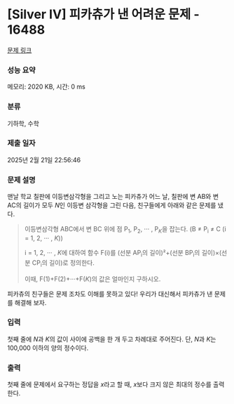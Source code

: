 # [Silver IV] 피카츄가 낸 어려운 문제 - 16488 

[문제 링크](https://www.acmicpc.net/problem/16488) 

### 성능 요약

메모리: 2020 KB, 시간: 0 ms

### 분류

기하학, 수학

### 제출 일자

2025년 2월 21일 22:56:46

### 문제 설명

<p>맨날 학교 칠판에 이등변삼각형을 그리고 노는 피카츄가 어느 날, 칠판에 변 AB와 변 AC의 길이가 모두 <em>N</em>인 이등변 삼각형을 그린 다음, 친구들에게 아래와 같은 문제를 냈다.</p>

<blockquote>
<p>이등변삼각형 ABC에서 변 BC 위에 점 P<sub>1</sub>, P<sub>2</sub>, ··· , P<em><sub>K</sub></em>을 잡는다. (B ≠ P<sub>i</sub> ≠ C (i = 1, 2, ··· , <em>K</em>))</p>

<p>i = 1, 2, ··· , <em>K</em>에 대하여 함수 F(i)를 (선분 AP<sub>i</sub>의 길이)²+(선분 BP<sub>i</sub>의 길이)×(선분 CP<sub>i</sub>의 길이)로 정의한다.</p>

<p>이때, F(1)+F(2)+···+F(<em>K</em>)의 값은 얼마인지 구하시오.</p>
</blockquote>

<p>피카츄의 친구들은 문제 조차도 이해를 못하고 있다! 우리가 대신해서 피카츄가 낸 문제를 해결해 보자.</p>

### 입력 

 <p>첫째 줄에 <em>N</em>과 <em>K</em>의 값이 사이에 공백을 한 개 두고 차례대로 주어진다. 단, <em>N</em>과 <em>K</em>는 100,000 이하의 양의 정수이다.</p>

### 출력 

 <p>첫째 줄에 문제에서 요구하는 정답을 <em>x</em>라고 할 때, <em>x</em>보다 크지 않은 최대의 정수를 출력한다.</p>

